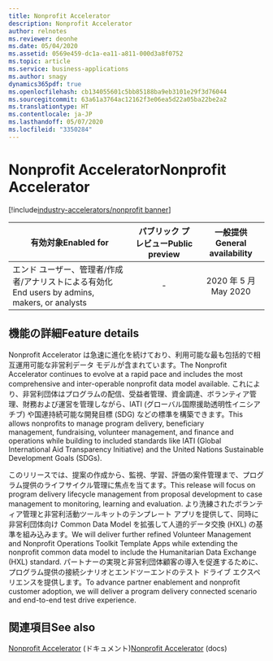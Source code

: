 ```yaml
---
title: Nonprofit Accelerator
description: Nonprofit Accelerator
author: relnotes
ms.reviewer: deonhe
ms.date: 05/04/2020
ms.assetid: 0569e459-dc1a-ea11-a811-000d3a8f0752
ms.topic: article
ms.service: business-applications
ms.author: snagy
dynamics365pdf: true
ms.openlocfilehash: cb134055601c5bb85188ba9eb3101e29f3d76044
ms.sourcegitcommit: 63a61a3764ac12162f3e06ea5d22a05ba22be2a2
ms.translationtype: HT
ms.contentlocale: ja-JP
ms.lasthandoff: 05/07/2020
ms.locfileid: "3350284"
---
```

# <a name="nonprofit-accelerator"></a><span data-ttu-id="5adba-103">Nonprofit Accelerator</span><span class="sxs-lookup"><span data-stu-id="5adba-103">Nonprofit Accelerator</span></span>
[!include[industry-accelerators/nonprofit banner](../includes/industry-accelerators/nonprofit.md)]

| <span data-ttu-id="5adba-104">有効対象</span><span class="sxs-lookup"><span data-stu-id="5adba-104">Enabled for</span></span>    |  <span data-ttu-id="5adba-105">パブリック プレビュー</span><span class="sxs-lookup"><span data-stu-id="5adba-105">Public preview</span></span> | <span data-ttu-id="5adba-106">一般提供</span><span class="sxs-lookup"><span data-stu-id="5adba-106">General availability</span></span> | 
| ---------- | :----------: |:----------: |
|<span data-ttu-id="5adba-107">エンド ユーザー、管理者/作成者/アナリストによる有効化</span><span class="sxs-lookup"><span data-stu-id="5adba-107">End users by admins, makers, or analysts</span></span>|-| <span data-ttu-id="5adba-108">2020 年 5 月</span><span class="sxs-lookup"><span data-stu-id="5adba-108">May 2020</span></span>|






## <a name="feature-details"></a><span data-ttu-id="5adba-109">機能の詳細</span><span class="sxs-lookup"><span data-stu-id="5adba-109">Feature details</span></span>
<!--feature detail start -->
<span data-ttu-id="5adba-110">Nonprofit Accelerator は急速に進化を続けており、利用可能な最も包括的で相互運用可能な非営利データ モデルが含まれています。</span><span class="sxs-lookup"><span data-stu-id="5adba-110">The Nonprofit Accelerator continues to evolve at a rapid pace and includes the most comprehensive and inter-operable nonprofit data model available.</span></span> <span data-ttu-id="5adba-111">これにより、非営利団体はプログラムの配信、受益者管理、資金調達、ボランティア管理、財務および運営を管理しながら、IATI (グローバル国際援助透明性イニシアチブ) や国連持続可能な開発目標 (SDG) などの標準を構築できます。</span><span class="sxs-lookup"><span data-stu-id="5adba-111">This allows nonprofits to manage program delivery, beneficiary management, fundraising, volunteer management, and finance and operations while building to included standards like IATI (Global International Aid Transparency Initiative) and the United Nations Sustainable Development Goals (SDGs).</span></span>

<span data-ttu-id="5adba-112">このリリースでは、提案の作成から、監視、学習、評価の案件管理まで、プログラム提供のライフサイクル管理に焦点を当てます。</span><span class="sxs-lookup"><span data-stu-id="5adba-112">This release will focus on program delivery lifecycle management from proposal development to case management to monitoring, learning and evaluation.</span></span> <span data-ttu-id="5adba-113">より洗練されたボランティア管理と非営利活動ツールキットのテンプレート アプリを提供して、同時に非営利団体向け Common Data Model を拡張して人道的データ交換 (HXL) の基準を組み込みます。</span><span class="sxs-lookup"><span data-stu-id="5adba-113">We will deliver further refined Volunteer Management and Nonprofit Operations Toolkit Template Apps while extending the nonprofit common data model to include the Humanitarian Data Exchange (HXL) standard.</span></span> <span data-ttu-id="5adba-114">パートナーの実現と非営利団体顧客の導入を促進するために、プログラム提供の接続シナリオとエンドツーエンドのテスト ドライブ エクスペリエンスを提供します。</span><span class="sxs-lookup"><span data-stu-id="5adba-114">To advance partner enablement and nonprofit customer adoption, we will deliver a program delivery connected scenario and end-to-end test drive experience.</span></span>
<!--feature detail end -->










## <a name="see-also"></a><span data-ttu-id="5adba-115">関連項目</span><span class="sxs-lookup"><span data-stu-id="5adba-115">See also</span></span>

<!--docs start-->
<span data-ttu-id="5adba-116">[Nonprofit Accelerator](https://docs.microsoft.com/common-data-model/nfp-accelerator) (ドキュメント)</span><span class="sxs-lookup"><span data-stu-id="5adba-116">[Nonprofit Accelerator](https://docs.microsoft.com/common-data-model/nfp-accelerator) (docs)</span></span>
<!--docs end-->
